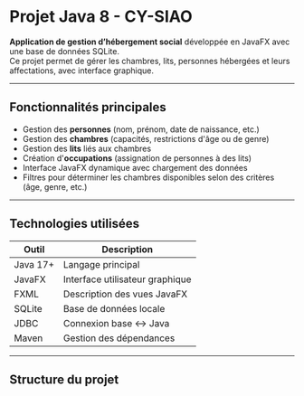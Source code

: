 # Projet Java 8 - CY-SIAO

**Application de gestion d’hébergement social** développée en JavaFX avec une base de données SQLite.  
Ce projet permet de gérer les chambres, lits, personnes hébergées et leurs affectations, avec interface graphique.

---

## Fonctionnalités principales

- Gestion des **personnes** (nom, prénom, date de naissance, etc.)
- Gestion des **chambres** (capacités, restrictions d'âge ou de genre)
- Gestion des **lits** liés aux chambres
- Création d'**occupations** (assignation de personnes à des lits)
- Interface JavaFX dynamique avec chargement des données
- Filtres pour déterminer les chambres disponibles selon des critères (âge, genre, etc.)

---

## Technologies utilisées

| Outil          | Description                         |
|----------------|-------------------------------------|
| Java 17+       | Langage principal                   |
| JavaFX         | Interface utilisateur graphique     |
| FXML           | Description des vues JavaFX         |
| SQLite         | Base de données locale              |
| JDBC           | Connexion base ↔ Java               |
| Maven          | Gestion des dépendances             |

---

## Structure du projet


